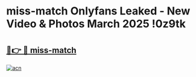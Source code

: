 # miss-match Onlyfans Leaked - New Video & Photos March 2025 !0z9tk

# <h2><a href="https://8mt6v6.iuczelnia.edu.pl?title=miss-match&ref=0z9tk">🔗👉 🔴 miss-match</a></h2>

[![acn](https://github.com/user-attachments/assets/0f9c940e-d8b0-45ae-aac7-cd30a18b3e1c)](https://8mt6v6.iuczelnia.edu.pl?title=miss-match&ref=0z9tk)

